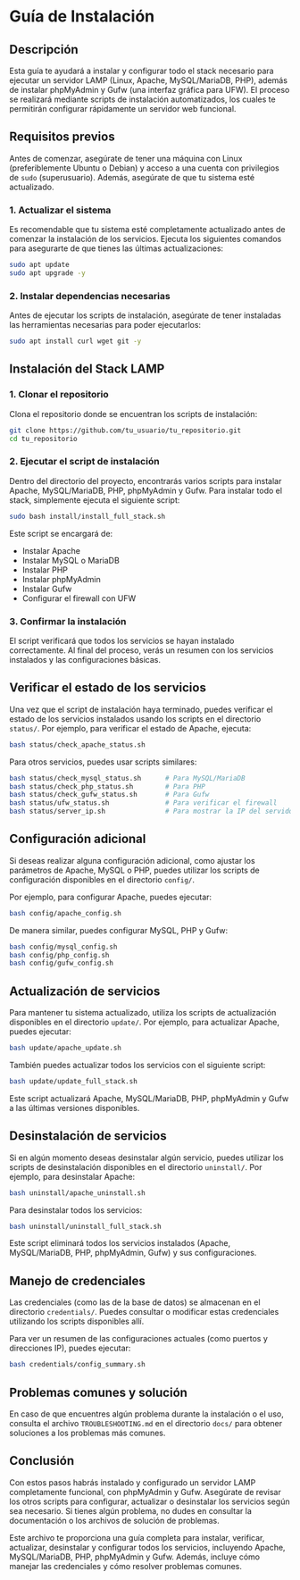 
# Guía de Instalación

## Descripción

Esta guía te ayudará a instalar y configurar todo el stack necesario para ejecutar un servidor LAMP (Linux, Apache, MySQL/MariaDB, PHP), además de instalar phpMyAdmin y Gufw (una interfaz gráfica para UFW). El proceso se realizará mediante scripts de instalación automatizados, los cuales te permitirán configurar rápidamente un servidor web funcional.

## Requisitos previos

Antes de comenzar, asegúrate de tener una máquina con Linux (preferiblemente Ubuntu o Debian) y acceso a una cuenta con privilegios de `sudo` (superusuario). Además, asegúrate de que tu sistema esté actualizado.

### 1. **Actualizar el sistema**

Es recomendable que tu sistema esté completamente actualizado antes de comenzar la instalación de los servicios. Ejecuta los siguientes comandos para asegurarte de que tienes las últimas actualizaciones:

```bash
sudo apt update
sudo apt upgrade -y
```

### 2. Instalar dependencias necesarias

Antes de ejecutar los scripts de instalación, asegúrate de tener instaladas las herramientas necesarias para poder ejecutarlos:

```bash
sudo apt install curl wget git -y
```

## Instalación del Stack LAMP

### 1. Clonar el repositorio

Clona el repositorio donde se encuentran los scripts de instalación:

```bash
git clone https://github.com/tu_usuario/tu_repositorio.git
cd tu_repositorio
```

### 2. Ejecutar el script de instalación

Dentro del directorio del proyecto, encontrarás varios scripts para instalar Apache, MySQL/MariaDB, PHP, phpMyAdmin y Gufw. Para instalar todo el stack, simplemente ejecuta el siguiente script:

```bash
sudo bash install/install_full_stack.sh
```

Este script se encargará de:

- Instalar Apache
- Instalar MySQL o MariaDB
- Instalar PHP
- Instalar phpMyAdmin
- Instalar Gufw
- Configurar el firewall con UFW

### 3. Confirmar la instalación

El script verificará que todos los servicios se hayan instalado correctamente. Al final del proceso, verás un resumen con los servicios instalados y las configuraciones básicas.

## Verificar el estado de los servicios

Una vez que el script de instalación haya terminado, puedes verificar el estado de los servicios instalados usando los scripts en el directorio `status/`. Por ejemplo, para verificar el estado de Apache, ejecuta:

```bash
bash status/check_apache_status.sh
```

Para otros servicios, puedes usar scripts similares:

```bash
bash status/check_mysql_status.sh      # Para MySQL/MariaDB
bash status/check_php_status.sh        # Para PHP
bash status/check_gufw_status.sh       # Para Gufw
bash status/ufw_status.sh              # Para verificar el firewall
bash status/server_ip.sh               # Para mostrar la IP del servidor
```

## Configuración adicional

Si deseas realizar alguna configuración adicional, como ajustar los parámetros de Apache, MySQL o PHP, puedes utilizar los scripts de configuración disponibles en el directorio `config/`.

Por ejemplo, para configurar Apache, puedes ejecutar:

```bash
bash config/apache_config.sh
```

De manera similar, puedes configurar MySQL, PHP y Gufw:

```bash
bash config/mysql_config.sh
bash config/php_config.sh
bash config/gufw_config.sh
```

## Actualización de servicios

Para mantener tu sistema actualizado, utiliza los scripts de actualización disponibles en el directorio `update/`. Por ejemplo, para actualizar Apache, puedes ejecutar:

```bash
bash update/apache_update.sh
```

También puedes actualizar todos los servicios con el siguiente script:

```bash
bash update/update_full_stack.sh
```

Este script actualizará Apache, MySQL/MariaDB, PHP, phpMyAdmin y Gufw a las últimas versiones disponibles.

## Desinstalación de servicios

Si en algún momento deseas desinstalar algún servicio, puedes utilizar los scripts de desinstalación disponibles en el directorio `uninstall/`. Por ejemplo, para desinstalar Apache:

```bash
bash uninstall/apache_uninstall.sh
```

Para desinstalar todos los servicios:

```bash
bash uninstall/uninstall_full_stack.sh
```

Este script eliminará todos los servicios instalados (Apache, MySQL/MariaDB, PHP, phpMyAdmin, Gufw) y sus configuraciones.

## Manejo de credenciales

Las credenciales (como las de la base de datos) se almacenan en el directorio `credentials/`. Puedes consultar o modificar estas credenciales utilizando los scripts disponibles allí.

Para ver un resumen de las configuraciones actuales (como puertos y direcciones IP), puedes ejecutar:

```bash
bash credentials/config_summary.sh
```

## Problemas comunes y solución

En caso de que encuentres algún problema durante la instalación o el uso, consulta el archivo `TROUBLESHOOTING.md` en el directorio `docs/` para obtener soluciones a los problemas más comunes.

## Conclusión

Con estos pasos habrás instalado y configurado un servidor LAMP completamente funcional, con phpMyAdmin y Gufw. Asegúrate de revisar los otros scripts para configurar, actualizar o desinstalar los servicios según sea necesario. Si tienes algún problema, no dudes en consultar la documentación o los archivos de solución de problemas.

Este archivo te proporciona una guía completa para instalar, verificar, actualizar, desinstalar y configurar todos los servicios, incluyendo Apache, MySQL/MariaDB, PHP, phpMyAdmin y Gufw. Además, incluye cómo manejar las credenciales y cómo resolver problemas comunes.
